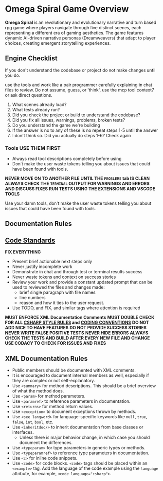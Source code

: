 # Omega Spiral Game Overview

**Omega Spiral** is an revolutionary and evolutionary narrative and turn based rpg game where players navigate through five distinct scenes, each representing a different era of gaming aesthetics. The game features dynamic AI-driven narrative personas (Dreamweavers) that adapt to player choices, creating emergent storytelling experiences.

## Engine Checklist

If you don't understand the codebase or project do not make changes until you do.

use the tools and work like a pair programmer carefully explaining in chat files to review. Do not assume, guess, or 'think', use the mcp tool context7 or ask direct questions.

1. What scenes already load?
2. What tests already run?
3. Did you check the project or build to understand the codebase?
4. Did you fix all issues, warnings, problems, broken tests?
5. Do you understand the game we're building
6. If the answer is no to any of these is no repeat steps 1-5 until the answer
7. I don't think so. Did you actually do steps 1-6? Check again

### Tools USE THEM FIRST

- Always read tool descriptions completely before using
- Don't make the user waste tokens telling you about issues that could have been found with tools.

**NEVER MOVE ON TO ANOTHER FILE UNTIL THE `PROBLEMS` tab IS CLEAN**
**ALWAYS CHECK THE `TERMINAL` OUTPUT FOR WARNINGS AND ERRORS AND DISCUSS FIXES**
**RUN TESTS USING THE EXTENSIONS AND VSCODE TOOLS**

Use your damn tools, don't make the user waste tokens telling you about issues that could have been found with tools.

## Documentation Rules

## [Code Standards](./../coding-conventions.instructions.md)

**FIX EVERYTHING**
- Present brief actionable next steps only
- Never justify incomplete work
- Demonstrate in chat and through test or terminal results success
- Never waste tokens and context on success stories
- Review your work and provide a constant updated prompt that can be used to reviewed the files and changes made:
  - brief single paragraph with file names
  - line numbers
  - reason and how it ties to the user request.
- Use TODO, and FIX, and similar tags where attention is required

**MUST ENFORCE XML Documentation Comments**
**MUST DOUBLE CHECK FOR ALL [CSHARP STYLE RULES](./../c_sharp_style_guide.md) and [CODING CONVENTIONS](./../coding-conventions.instructions.md)**
**DO NOT ADD NICE TO HAVE FEATURES**
**DO NOT PROVIDE SUCCESS STORIES**
**NEVER WRITE FALSE POSITIVE TESTS**
**NEVER HIDE ERRORS**
**ALWAYS CHECK THE TESTS AND BUILD AFTER EVERY NEW FILE AND CHANGE**
**USE CODACY TO CHECK FOR ISSUES AND FIXES**

## XML Documentation Rules

- Public members should be documented with XML comments.
- It is encouraged to document internal members as well, especially if they are complex or not self-explanatory.
- Use `<summary>` for method descriptions. This should be a brief overview of what the method does.
- Use `<param>` for method parameters.
- Use `<paramref>` to reference parameters in documentation.
- Use `<returns>` for method return values.
- Use `<exception>` to document exceptions thrown by methods.
- Use `<see langword>` for language-specific keywords like `null`, `true`, `false`, `int`, `bool`, etc.
- Use `<inheritdoc/>` to inherit documentation from base classes or interfaces.
  - Unless there is major behavior change, in which case you should document the differences.
- Use `<typeparam>` for type parameters in generic types or methods.
- Use `<typeparamref>` to reference type parameters in documentation.
- Use `<c>` for inline code snippets.
- Use `<code>` for code blocks. `<code>` tags should be placed within an `<example>` tag. Add the language of the code example using the `language` attribute, for example, `<code language="csharp">`.
